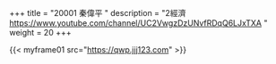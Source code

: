 +++
title = "20001 秦偉平 "
description = "2經濟 https://www.youtube.com/channel/UC2VwgzDzUNvfRDqQ6LJxTXA "
weight = 20
+++


{{< myframe01 src="https://qwp.jjj123.com" >}}
